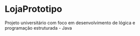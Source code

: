 # LojaPrototipo
Projeto universitário com foco em desenvolvimento de lógica e programação estruturada - Java
